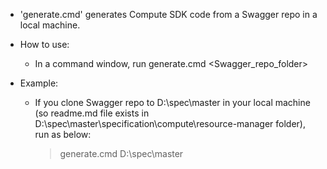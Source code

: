 * 'generate.cmd'  generates Compute SDK code from a Swagger repo in a local machine.

* How to use:
    - In a command window, run generate.cmd <Swagger_repo_folder>

* Example:
    - If you clone Swagger repo to D:\spec\master in your local machine (so readme.md file exists in D:\spec\master\specification\compute\resource-manager folder), run as below:

        > generate.cmd D:\spec\master
